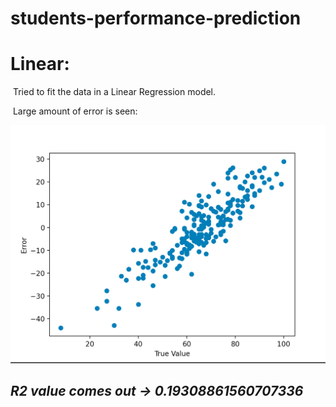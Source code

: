 # students-performance-prediction
 
# Linear:
&nbsp;Tried to fit the data in a Linear Regression model.

&nbsp;Large amount of error is seen:

!["Plot of True Y and Error"](data/SS_Linear.png "Plot of True Y and Error")

## *R2 value comes out &rarr; **0.19308861560707336***